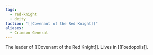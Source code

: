 ```yaml
---
tags:
  - red-knight
  - deity
faction: "[[Covenant of the Red Knight]]"
aliases:
  - Crimson General
---
```

The leader of [[Covenant of the Red Knight]]. Lives in [[Foedopolis]].